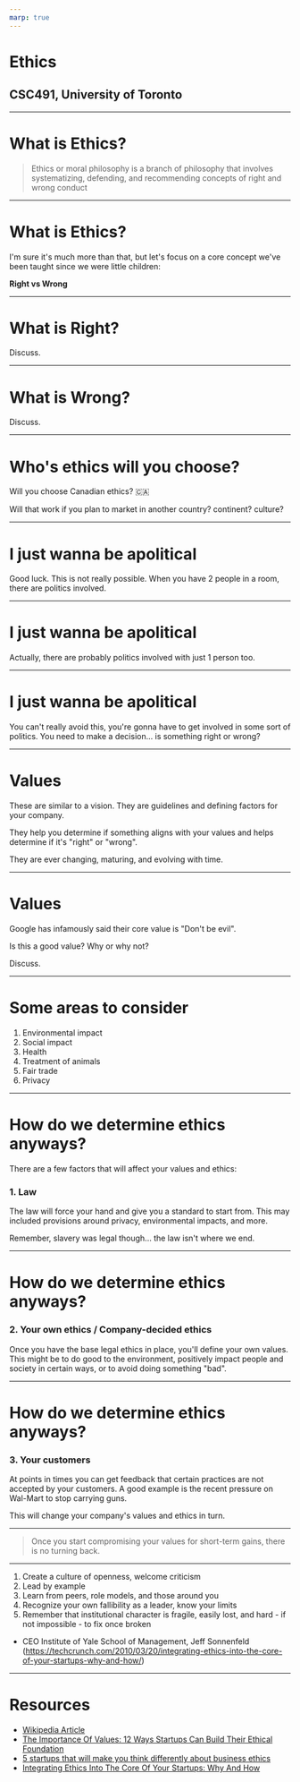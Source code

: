 ```yaml
---
marp: true
---
```


# Ethics

## CSC491, University of Toronto

---

# What is Ethics?

> Ethics or moral philosophy is a branch of philosophy that involves systematizing, defending, and recommending concepts of right and wrong conduct

---

# What is Ethics?

I'm sure it's much more than that, but let's focus on a core concept we've been taught since we were little children:

**Right vs Wrong**

---

# What is Right?

Discuss.

---

# What is Wrong?

Discuss.

---

# Who's ethics will you choose?

Will you choose Canadian ethics? 🇨🇦

Will that work if you plan to market in another country? continent? culture?

---

# I just wanna be apolitical

Good luck. This is not really possible. When you have 2 people in a room, there are politics involved.

---

# I just wanna be apolitical

Actually, there are probably politics involved with just 1 person too.

---

# I just wanna be apolitical

You can't really avoid this, you're gonna have to get involved in some sort of politics. You need to make a decision... is something right or wrong?

---

# Values

These are similar to a vision. They are guidelines and defining factors for your company.

They help you determine if something aligns with your values and helps determine if it's "right" or "wrong".

They are ever changing, maturing, and evolving with time.

---

# Values

Google has infamously said their core value is "Don't be evil".

Is this a good value? Why or why not?

Discuss.

---

# Some areas to consider

1) Environmental impact
2) Social impact
3) Health
4) Treatment of animals
5) Fair trade
6) Privacy

---

# How do we determine ethics anyways?

There are a few factors that will affect your values and ethics:

### 1. Law

The law will force your hand and give you a standard to start from. This may included provisions around privacy, environmental impacts, and more.

Remember, slavery was legal though... the law isn't where we end.

---

# How do we determine ethics anyways?

### 2. Your own ethics / Company-decided ethics

Once you have the base legal ethics in place, you'll define your own values. This might be to do good to the environment, positively impact people and society in certain ways, or to avoid doing something "bad".

---

# How do we determine ethics anyways?

### 3. Your customers

At points in times you can get feedback that certain practices are not accepted by your customers. A good example is the recent pressure on Wal-Mart to stop carrying guns.

This will change your company's values and ethics in turn.

---

> Once you start compromising your values for short-term gains, there is no turning back.

---

1)  Create a culture of openness, welcome criticism
2)  Lead by example
3)  Learn from peers, role models, and those around you
4)  Recognize your own fallibility as a leader, know your limits
5)  Remember that institutional character is fragile, easily lost, and hard - if not impossible - to fix once broken

- CEO Institute of Yale School of Management, Jeff Sonnenfeld
(https://techcrunch.com/2010/03/20/integrating-ethics-into-the-core-of-your-startups-why-and-how/)

---

# Resources

- [Wikipedia Article](https://en.wikipedia.org/wiki/Ethics)
- [The Importance Of Values: 12 Ways Startups Can Build Their Ethical Foundation](https://www.forbes.com/sites/forbescoachescouncil/2019/07/15/the-importance-of-values-12-ways-startups-can-build-their-ethical-foundation/)
- [5 startups that will make you think differently about business ethics](https://simpleweb.co.uk/5-startups-that-will-make-you-think-differently-about-business-ethics/)
- [Integrating Ethics Into The Core Of Your Startups: Why And How](https://techcrunch.com/2010/03/20/integrating-ethics-into-the-core-of-your-startups-why-and-how/)
